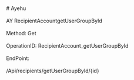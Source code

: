 <br>#     Ayehu</br>
<br>AY RecipientAccountgetUserGroupById</br>
<br>Method: Get</br>
<br>OperationID: RecipientAccount_getUserGroupById</br>
<br>EndPoint:</br>
<br>/Api/recipients/getUserGroupById/{id}</br>
